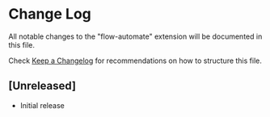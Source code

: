 # Change Log

All notable changes to the "flow-automate" extension will be documented in this file.

Check [Keep a Changelog](http://keepachangelog.com/) for recommendations on how to structure this file.

## [Unreleased]

- Initial release